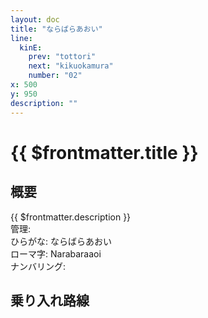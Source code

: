 ```yaml
---
layout: doc
title: "ならばらあおい"
line:
  kinE:
    prev: "tottori"
    next: "kikuokamura"
    number: "02"
x: 500
y: 950
description: ""
---
```


# {{ $frontmatter.title }} <ViewinMap />
<!-- ![駅の写真の説明](駅の写真のURL) -->

<Family />

## 概要
{{ $frontmatter.description }}  
管理:   
ひらがな: ならばらあおい  
ローマ字: Narabaraaoi  
ナンバリング: <Numberling />

## 乗り入れ路線
<LineInfo />